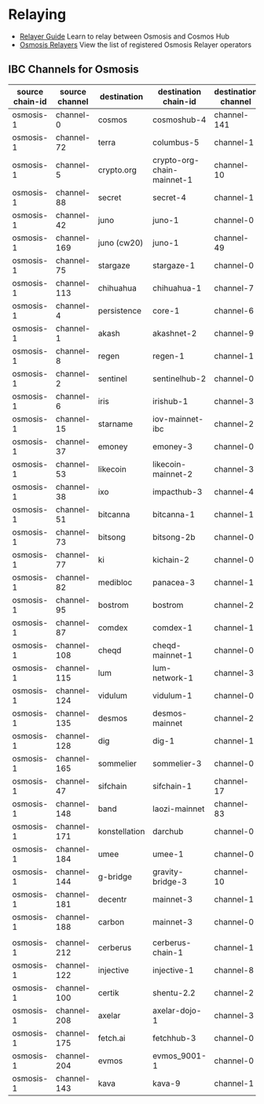 # Relaying
 - [Relayer Guide](relay.md)
  Learn to relay between Osmosis and Cosmos Hub
- [Osmosis Relayers](relayers.md)
  View the list of registered Osmosis Relayer operators

## IBC Channels for Osmosis

| source chain-id  | source channel  | destination | destination chain-id  | destination channel |
| ---------------- | --------------- | ----------- | --------------------- | ------------------- |
| osmosis-1 | channel-0 | cosmos | cosmoshub-4 | channel-141 |
| osmosis-1 | channel-72 | terra | columbus-5 | channel-1 |
| osmosis-1 | channel-5 | crypto.org | crypto-org-chain-mainnet-1 | channel-10 |
| osmosis-1 | channel-88 | secret | secret-4 | channel-1 |
| osmosis-1 | channel-42 | juno | juno-1 | channel-0 |
| osmosis-1 | channel-169 | juno (cw20) | juno-1 | channel-49 |
| osmosis-1 | channel-75 | stargaze | stargaze-1 | channel-0 |
| osmosis-1 | channel-113 | chihuahua | chihuahua-1 | channel-7 |
| osmosis-1 | channel-4 | persistence | core-1 | channel-6 |
| osmosis-1 | channel-1 | akash | akashnet-2 | channel-9 |
| osmosis-1 | channel-8 | regen | regen-1 | channel-1 |
| osmosis-1 | channel-2 | sentinel | sentinelhub-2 | channel-0 |
| osmosis-1 | channel-6 | iris | irishub-1 | channel-3 |
| osmosis-1 | channel-15 | starname | iov-mainnet-ibc | channel-2 |
| osmosis-1 | channel-37 | emoney | emoney-3 | channel-0 |
| osmosis-1 | channel-53 | likecoin | likecoin-mainnet-2 | channel-3 |
| osmosis-1 | channel-38 | ixo | impacthub-3 | channel-4 |
| osmosis-1 | channel-51 | bitcanna | bitcanna-1 | channel-1 |
| osmosis-1 | channel-73 | bitsong | bitsong-2b | channel-0 |
| osmosis-1 | channel-77 | ki | kichain-2 | channel-0 |
| osmosis-1 | channel-82 | medibloc | panacea-3 | channel-1 |
| osmosis-1 | channel-95 | bostrom | bostrom | channel-2 |
| osmosis-1 | channel-87 | comdex | comdex-1 | channel-1 |
| osmosis-1 | channel-108 | cheqd | cheqd-mainnet-1 | channel-0 |
| osmosis-1 | channel-115 | lum | lum-network-1 | channel-3 |
| osmosis-1 | channel-124 | vidulum | vidulum-1 | channel-0 |
| osmosis-1 | channel-135 | desmos | desmos-mainnet | channel-2 |
| osmosis-1 | channel-128 | dig | dig-1 | channel-1 |
| osmosis-1 | channel-165 | sommelier | sommelier-3 | channel-0 |
| osmosis-1 | channel-47 | sifchain | sifchain-1 | channel-17 |
| osmosis-1 | channel-148 | band | laozi-mainnet | channel-83 |
| osmosis-1 | channel-171 | konstellation | darchub | channel-0 |
| osmosis-1 | channel-184 | umee | umee-1 | channel-0 |
| osmosis-1 | channel-144 | g-bridge | gravity-bridge-3 | channel-10 |
| osmosis-1 | channel-181 | decentr | mainnet-3 | channel-1 |
| osmosis-1 | channel-188 | carbon | mainnet-3 | channel-0 |
||||||
| osmosis-1 | channel-212 | cerberus | cerberus-chain-1 | channel-1 |
| osmosis-1 | channel-122 | injective | injective-1 | channel-8 |
| osmosis-1 | channel-100 | certik | shentu-2.2 | channel-2 |
| osmosis-1 | channel-208 | axelar | axelar-dojo-1 | channel-3 |
| osmosis-1 | channel-175 | fetch.ai | fetchhub-3 | channel-0 |
| osmosis-1 | channel-204 | evmos | evmos_9001-1 | channel-0 |
| osmosis-1 | channel-143 | kava | kava-9 | channel-1 |

